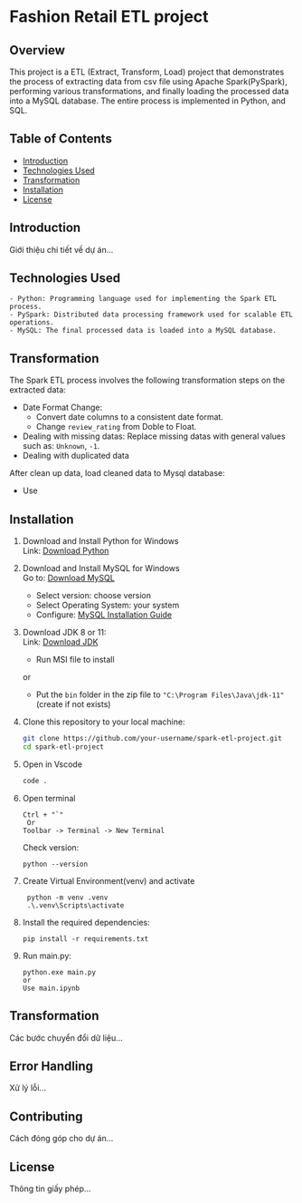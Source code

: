 # Fashion Retail ETL project

## Overview 
This project is a ETL (Extract, Transform, Load) project that demonstrates the process of extracting data from csv file using Apache Spark(PySpark), performing various transformations, and finally loading the processed data into a MySQL database. The entire process is implemented in Python, and SQL.

## Table of Contents
- [Introduction](#introduction)
- [Technologies Used](#technologies-used)
- [Transformation](##transformation)
- [Installation](#installation)
- [License](##license)

## Introduction  
Giới thiệu chi tiết về dự án...

## Technologies Used  

    - Python: Programming language used for implementing the Spark ETL process.
    - PySpark: Distributed data processing framework used for scalable ETL operations.
    - MySQL: The final processed data is loaded into a MySQL database.

## Transformation  

The Spark ETL process involves the following transformation steps on the extracted data:

- Date Format Change:
     - Convert date columns to a consistent date format.
     - Change `review_rating` from Doble to Float.
- Dealing with missing datas: Replace missing datas with general values such as: `Unknown`, `-1`.
- Dealing with duplicated data

After clean up data, load cleaned data to Mysql database:

- Use 

## Installation  
1. Download and Install Python for Windows  
   Link: [Download Python](https://www.python.org/downloads/)

2. Download and Install MySQL for Windows  
   Go to: [Download MySQL](https://dev.mysql.com/downloads/installer/)  
   - Select version: choose version  
   - Select Operating System: your system  
   - Configure: [MySQL Installation Guide](https://www.geeksforgeeks.org/how-to-install-mysql-in-windows/)

3. Download JDK 8 or 11:  
   Link: [Download JDK](https://drive.google.com/drive/folders/1YiKNzQhiNOz_S_gCyjd_IbWwcAAnvqlx?usp=sharing)  
   - Run MSI file to install

   or
   
   - Put the `bin` folder in the zip file to `"C:\Program Files\Java\jdk-11"` (create if not exists)

5. Clone this repository to your local machine:
   ```sh
   git clone https://github.com/your-username/spark-etl-project.git
   cd spark-etl-project
6. Open in Vscode
   ```sh
   code .
7. Open terminal
   
       Ctrl + "`"
        Or
       Toolbar -> Terminal -> New Terminal
   
   Check version:
       
       python --version
9. Create Virtual Environment(venv) and activate
        
        python -m venv .venv
        .\.venv\Scripts\activate
   
11. Install the required dependencies:
        
        pip install -r requirements.txt
13. Run main.py:

        python.exe main.py
        or
        Use main.ipynb

## Transformation  
Các bước chuyển đổi dữ liệu...

## Error Handling  
Xử lý lỗi...



## Contributing  
Cách đóng góp cho dự án...

## License  
Thông tin giấy phép...
